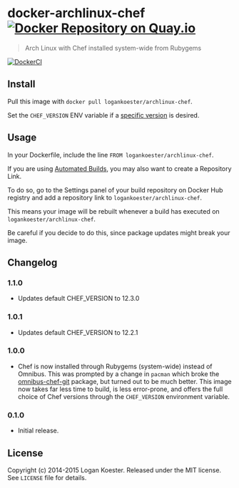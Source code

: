 # docker-archlinux-chef [![Docker Repository on Quay.io](https://quay.io/repository/logankoester/archlinux-chef/status "Docker Repository on Quay.io")](https://quay.io/repository/logankoester/archlinux-chef)

> Arch Linux with Chef installed system-wide from Rubygems

[![DockerCI](http://dockeri.co/image/logankoester/archlinux-chef)](https://registry.hub.docker.com/u/logankoester/archlinux-chef/)

## Install

Pull this image with `docker pull logankoester/archlinux-chef`.

Set the `CHEF_VERSION` ENV variable if a [specific version](https://rubygems.org/gems/chef/versions/) is desired.

## Usage

In your Dockerfile, include the line `FROM logankoester/archlinux-chef`.

If you are using [Automated Builds](http://docs.docker.com/docker-hub/builds/), 
you may also want to create a Repository Link.

To do so, go to the Settings panel of your build repository on Docker Hub registry and
add a repository link to `logankoester/archlinux-chef`.

This means your image will be rebuilt whenever a build has executed on `logankoester/archlinux-chef`.

Be careful if you decide to do this, since package updates might break your image.

## Changelog

### 1.1.0

  * Updates default CHEF_VERSION to 12.3.0

### 1.0.1

  * Updates default CHEF_VERSION to 12.2.1

### 1.0.0

  * Chef is now installed through Rubygems (system-wide) instead of Omnibus. This was prompted
    by a change in `pacman` which broke the [omnibus-chef-git](https://aur.archlinux.org/packages/omnibus-chef-git/)
    package, but turned out to be much better. This image now takes far less time to build, is
    less error-prone, and offers the full choice of Chef versions through the `CHEF_VERSION` environment variable.

### 0.1.0

  * Initial release.

## License

Copyright (c) 2014-2015 Logan Koester. Released under the MIT license. See `LICENSE` file for details.
